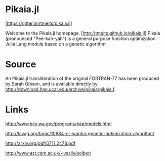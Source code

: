 Pikaia.jl
======

[https://gitter.im/tmeits/pikaia.jl]

Welcome to the Pikaia.jl homepage. [http://tmeits.github.io/pikaia.jl] Pikaia (pronounced "Pee-kah-yah") is a general purpose function optimization Julia Lang module based on a genetic algorithm.

Source
======

An Pikaia.jl transliteration of the original FORTRAN-77 has been produced by Sarah Gibson, and is available directly by http://download.hao.ucar.edu/archive/pikaia/pikaia.f.

Links
======

http://www.ecy.wa.gov/programs/eap/models.html

http://lavag.org/topic/10984-cr-waptia-genetic-optimization-algorithm/

http://arxiv.org/pdf/0711.2478.pdf

http://www.ast.cam.ac.uk/~vasily/solber/



